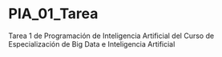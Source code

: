 # PIA_01_Tarea
Tarea 1 de Programación de Inteligencia Artificial del Curso de Especialización de Big Data e Inteligencia Artificial
